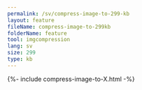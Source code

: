 ```yaml
---
permalink: /sv/compress-image-to-299-kb
layout: feature
fileName: compress-image-to-299kb
folderName: feature
tool: imgcompression
lang: sv
size: 299
type: kb
---
```


{%- include compress-image-to-X.html -%}
